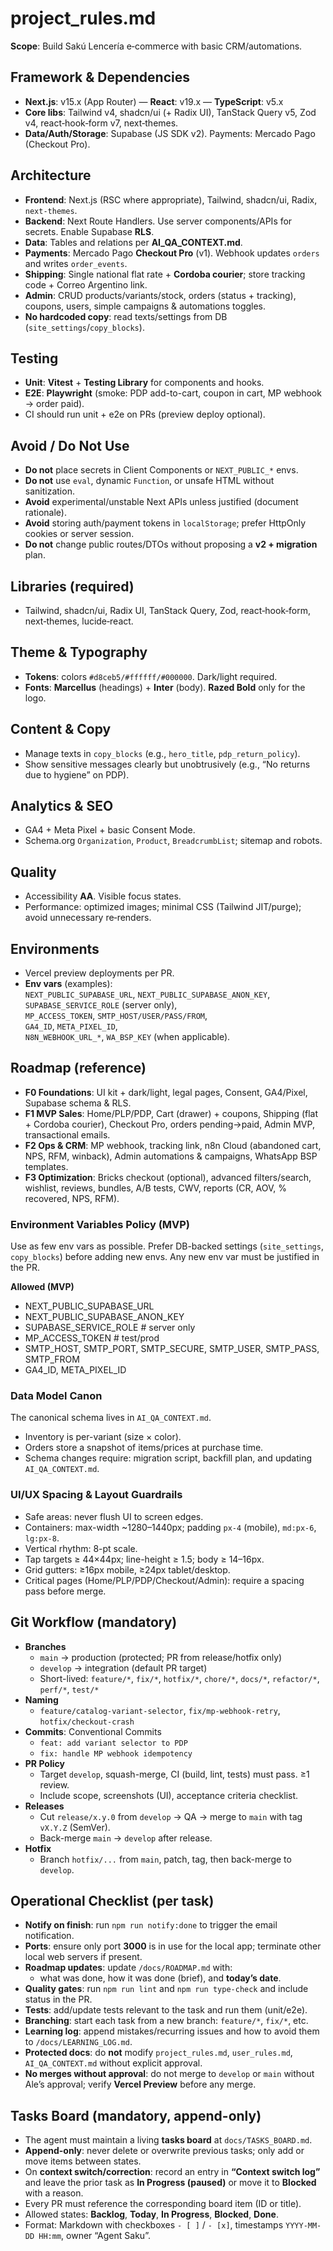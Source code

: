 # project_rules.md

**Scope**: Build Sakú Lencería e‑commerce with basic CRM/automations.

## Framework & Dependencies

- **Next.js**: v15.x (App Router) — **React**: v19.x — **TypeScript**: v5.x
- **Core libs**: Tailwind v4, shadcn/ui (+ Radix UI), TanStack Query v5, Zod v4, react‑hook‑form v7, next‑themes.
- **Data/Auth/Storage**: Supabase (JS SDK v2). Payments: Mercado Pago (Checkout Pro).

## Architecture

- **Frontend**: Next.js (RSC where appropriate), Tailwind, shadcn/ui, Radix, `next-themes`.
- **Backend**: Next Route Handlers. Use server components/APIs for secrets. Enable Supabase **RLS**.
- **Data**: Tables and relations per **AI_QA_CONTEXT.md**.
- **Payments**: Mercado Pago **Checkout Pro** (v1). Webhook updates `orders` and writes `order_events`.
- **Shipping**: Single national flat rate + **Cordoba courier**; store tracking code + Correo Argentino link.
- **Admin**: CRUD products/variants/stock, orders (status + tracking), coupons, users, simple campaigns & automations toggles.
- **No hardcoded copy**: read texts/settings from DB (`site_settings`/`copy_blocks`).

## Testing

- **Unit**: **Vitest** + **Testing Library** for components and hooks.
- **E2E**: **Playwright** (smoke: PDP add-to-cart, coupon in cart, MP webhook → order paid).
- CI should run unit + e2e on PRs (preview deploy optional).

## Avoid / Do Not Use

- **Do not** place secrets in Client Components or `NEXT_PUBLIC_*` envs.
- **Do not** use `eval`, dynamic `Function`, or unsafe HTML without sanitization.
- **Avoid** experimental/unstable Next APIs unless justified (document rationale).
- **Avoid** storing auth/payment tokens in `localStorage`; prefer HttpOnly cookies or server session.
- **Do not** change public routes/DTOs without proposing a **v2 + migration** plan.

## Libraries (required)

- Tailwind, shadcn/ui, Radix UI, TanStack Query, Zod, react‑hook‑form, next‑themes, lucide‑react.

## Theme & Typography

- **Tokens**: colors `#d8ceb5/#ffffff/#000000`. Dark/light required.
- **Fonts**: **Marcellus** (headings) + **Inter** (body). **Razed Bold** only for the logo.

## Content & Copy

- Manage texts in `copy_blocks` (e.g., `hero_title`, `pdp_return_policy`).
- Show sensitive messages clearly but unobtrusively (e.g., “No returns due to hygiene” on PDP).

## Analytics & SEO

- GA4 + Meta Pixel + basic Consent Mode.
- Schema.org `Organization`, `Product`, `BreadcrumbList`; sitemap and robots.

## Quality

- Accessibility **AA**. Visible focus states.
- Performance: optimized images; minimal CSS (Tailwind JIT/purge); avoid unnecessary re‑renders.

## Environments

- Vercel preview deployments per PR.
- **Env vars** (examples):  
  `NEXT_PUBLIC_SUPABASE_URL`, `NEXT_PUBLIC_SUPABASE_ANON_KEY`, `SUPABASE_SERVICE_ROLE` (server only),  
  `MP_ACCESS_TOKEN`, `SMTP_HOST/USER/PASS/FROM`,  
  `GA4_ID`, `META_PIXEL_ID`,  
  `N8N_WEBHOOK_URL_*`, `WA_BSP_KEY` (when applicable).

## Roadmap (reference)

- **F0 Foundations**: UI kit + dark/light, legal pages, Consent, GA4/Pixel, Supabase schema & RLS.
- **F1 MVP Sales**: Home/PLP/PDP, Cart (drawer) + coupons, Shipping (flat + Cordoba courier), Checkout Pro, orders pending→paid, Admin MVP, transactional emails.
- **F2 Ops & CRM**: MP webhook, tracking link, n8n Cloud (abandoned cart, NPS, RFM, winback), Admin automations & campaigns, WhatsApp BSP templates.
- **F3 Optimization**: Bricks checkout (optional), advanced filters/search, wishlist, reviews, bundles, A/B tests, CWV, reports (CR, AOV, % recovered, NPS, RFM).

### Environment Variables Policy (MVP)

Use as few env vars as possible. Prefer DB-backed settings (`site_settings`, `copy_blocks`) before adding new envs. Any new env var must be justified in the PR.

**Allowed (MVP)**

- NEXT_PUBLIC_SUPABASE_URL
- NEXT_PUBLIC_SUPABASE_ANON_KEY
- SUPABASE_SERVICE_ROLE # server only
- MP_ACCESS_TOKEN # test/prod
- SMTP_HOST, SMTP_PORT, SMTP_SECURE, SMTP_USER, SMTP_PASS, SMTP_FROM
- GA4_ID, META_PIXEL_ID

### Data Model Canon

The canonical schema lives in `AI_QA_CONTEXT.md`.

- Inventory is per-variant (size × color).
- Orders store a snapshot of items/prices at purchase time.
- Schema changes require: migration script, backfill plan, and updating `AI_QA_CONTEXT.md`.

### UI/UX Spacing & Layout Guardrails

- Safe areas: never flush UI to screen edges.
- Containers: max-width ~1280–1440px; padding `px-4` (mobile), `md:px-6`, `lg:px-8`.
- Vertical rhythm: 8-pt scale.
- Tap targets ≥ 44×44px; line-height ≥ 1.5; body ≥ 14–16px.
- Grid gutters: ≥16px mobile, ≥24px tablet/desktop.
- Critical pages (Home/PLP/PDP/Checkout/Admin): require a spacing pass before merge.

## Git Workflow (mandatory)

- **Branches**
  - `main` → production (protected; PR from release/hotfix only)
  - `develop` → integration (default PR target)
  - Short-lived: `feature/*`, `fix/*`, `hotfix/*`, `chore/*`, `docs/*`, `refactor/*`, `perf/*`, `test/*`
- **Naming**
  - `feature/catalog-variant-selector`, `fix/mp-webhook-retry`, `hotfix/checkout-crash`
- **Commits**: Conventional Commits
  - `feat: add variant selector to PDP`
  - `fix: handle MP webhook idempotency`
- **PR Policy**
  - Target `develop`, squash-merge, CI (build, lint, tests) must pass. ≥1 review.
  - Include scope, screenshots (UI), acceptance criteria checklist.
- **Releases**
  - Cut `release/x.y.0` from `develop` → QA → merge to `main` with tag `vX.Y.Z` (SemVer).
  - Back-merge `main` → `develop` after release.
- **Hotfix**
  - Branch `hotfix/...` from `main`, patch, tag, then back-merge to `develop`.

## Operational Checklist (per task)

- **Notify on finish**: run `npm run notify:done` to trigger the email notification.
- **Ports**: ensure only port **3000** is in use for the local app; terminate other local web servers if present.
- **Roadmap updates**: update `/docs/ROADMAP.md` with:
  - what was done, how it was done (brief), and **today’s date**.
- **Quality gates**: run `npm run lint` and `npm run type-check` and include status in the PR.
- **Tests**: add/update tests relevant to the task and run them (unit/e2e).
- **Branching**: start each task from a new branch: `feature/*`, `fix/*`, etc.
- **Learning log**: append mistakes/recurring issues and how to avoid them to `/docs/LEARNING_LOG.md`.
- **Protected docs**: do **not** modify `project_rules.md`, `user_rules.md`, `AI_QA_CONTEXT.md` without explicit approval.
- **No merges without approval**: do not merge to `develop` or `main` without Ale’s approval; verify **Vercel Preview** before any merge.

## Tasks Board (mandatory, append-only)

- The agent must maintain a living **tasks board** at `docs/TASKS_BOARD.md`.
- **Append-only**: never delete or overwrite previous tasks; only add or move items between states.
- On **context switch/correction**: record an entry in **“Context switch log”** and leave the prior task as **In Progress (paused)** or move it to **Blocked** with a reason.
- Every PR must reference the corresponding board item (ID or title).
- Allowed states: **Backlog**, **Today**, **In Progress**, **Blocked**, **Done**.
- Format: Markdown with checkboxes `- [ ]` / `- [x]`, timestamps `YYYY-MM-DD HH:mm`, owner “Agent Saku”.
